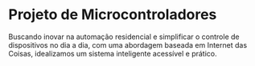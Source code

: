 # Projeto de Microcontroladores
Buscando inovar na automação residencial e simplificar o controle de dispositivos no dia a dia, com uma abordagem baseada em Internet das Coisas, idealizamos um sistema inteligente acessível e prático. 

